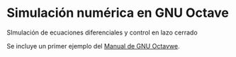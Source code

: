 # Simulación numérica en GNU Octave
SImulación de ecuaciones diferenciales y control en lazo cerrado

Se incluye un primer ejemplo del [Manual de GNU Octavwe](https://octave.org/doc/v6.3.0/Simple-Examples.html#Integrating-Differential-Equations).
